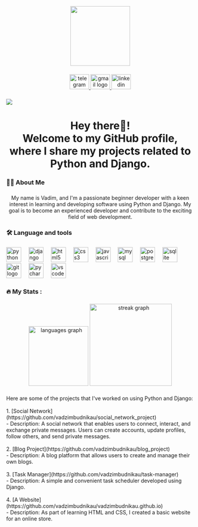 <div align="center">
  <img height="160" src="https://camo.githubusercontent.com/62da68eb62b1e5f175f7d1f0191dd89a653d7908feb22d37d4a0ab07365d6791/68747470733a2f2f6d656469612e67697068792e636f6d2f6d656469612f4d3967624264396e6244724f5475314d71782f67697068792e676966"  />
</div>

###

<div align="center">
  <a href="https://t.me/valeriule" target="_blank">
    <img src="https://raw.githubusercontent.com/maurodesouza/profile-readme-generator/master/src/assets/icons/social/telegram/default.svg" width="52" height="40" alt="telegram logo" />
  </a>
  <a href="mailto:vadimbudnikov@gmail.com">
    <img src="https://raw.githubusercontent.com/maurodesouza/profile-readme-generator/master/src/assets/icons/social/gmail/default.svg" width="52" height="40" alt="gmail logo" />
  </a>
  <a href="linkedin.com/in/vadzim-budnikau-3493a717a" target="_blank">
    <img src="https://raw.githubusercontent.com/maurodesouza/profile-readme-generator/master/src/assets/icons/social/linkedin/default.svg" width="52" height="40" alt="linkedin logo" />
  </a>
</div>

###

<div align="left">
  <img src="https://visitor-badge.laobi.icu/badge?page_id=vadzimbudnikau.vadzimbudnikau&left_color=dimgrey&left_text=Profile views"  />
</div>

###

<h1 align="center">Hey there👋! <br>Welcome to my GitHub profile, where I share my projects related to Python and Django.</h1>

###

<h3 align="left">👩‍💻  About Me</h3>

###

<p align="center">My name is Vadim, and I'm a passionate beginner developer with a keen interest in learning and developing software using Python and Django. My goal is to become an experienced developer and contribute to the exciting field of web development.</p>

###

<h3 align="left">🛠 Language and tools</h3>

###

<div align="left">
  <img src="https://cdn.simpleicons.org/python/3776AB" height="40" alt="python logo"  />
  <img width="12" />
  <img src="https://cdn.simpleicons.org/django/092E20" height="40" alt="django logo"  />
  <img width="12" />
  <img src="https://cdn.simpleicons.org/html5/E34F26" height="40" alt="html5 logo"  />
  <img width="12" />
  <img src="https://cdn.simpleicons.org/css3/1572B6" height="40" alt="css3 logo"  />
  <img width="12" />
  <img src="https://cdn.simpleicons.org/javascript/F7DF1E" height="40" alt="javascript logo"  />
  <img width="12" />
  <img src="https://cdn.jsdelivr.net/gh/devicons/devicon/icons/mysql/mysql-original.svg" height="40" alt="mysql logo"  />
  <img width="12" />
  <img src="https://cdn.jsdelivr.net/gh/devicons/devicon/icons/postgresql/postgresql-original.svg" height="40" alt="postgresql logo"  />
  <img width="12" />
  <img src="https://cdn.jsdelivr.net/gh/devicons/devicon/icons/sqlite/sqlite-original.svg" height="40" alt="sqlite logo"  />
  <img width="12" />
  <img src="https://cdn.jsdelivr.net/gh/devicons/devicon/icons/git/git-original.svg" height="40" alt="git logo"  />
  <img width="12" />
  <img src="https://cdn.simpleicons.org/pycharm/000000" height="40" alt="pycharm logo"  />
  <img width="12" />
  <img src="https://cdn.simpleicons.org/visualstudiocode/007ACC" height="40" alt="vscode logo"  />
</div>

###

<h3 align="left">🔥   My Stats :</h3>

###

<div align="center">
  <img src="https://github-readme-stats.vercel.app/api/top-langs?username=vadzimbudnikau&locale=en&hide_title=false&layout=compact&card_width=320&langs_count=5&theme=dracula&hide_border=true&order=2" height="160" alt="languages graph"  />
  <img src="https://streak-stats.demolab.com?user=vadzimbudnikau&locale=en&mode=daily&theme=dark&hide_border=true&border_radius=5&order=3" height="220" alt="streak graph"  />
</div>

###

<p align="left">Here are some of the projects that I've worked on using Python and Django:<br><br>1. [Social Network](https://github.com/vadzimbudnikau/social_network_project)<br>   - Description: A social network that enables users to connect, interact, and exchange private messages. Users can create accounts, update profiles, follow others, and send private messages.<br><br>2. [Blog Project](https://github.com/vadzimbudnikau/blog_project)<br>   - Description: A blog platform that allows users to create and manage their own blogs.<br><br>3. [Task Manager](https://github.com/vadzimbudnikau/task-manager)<br>   - Description: A simple and convenient task scheduler developed using Django.<br><br>4. [A Website](https://github.com/vadzimbudnikau/vadzimbudnikau.github.io)<br>   - Description: As part of learning HTML and CSS, I created a basic website for an online store.</p>

###

<br clear="both">

<p align="left"></p>

###
